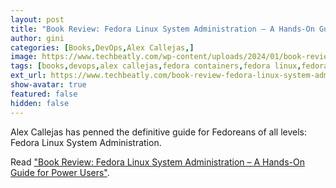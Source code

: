 ```yaml
---
layout: post
title: "Book Review: Fedora Linux System Administration – A Hands-On Guide for Power Users"
author: gini
categories: [Books,DevOps,Alex Callejas,]
image: https://www.techbeatly.com/wp-content/uploads/2024/01/book-review-fedora-linux-system-administration-1024x612.jpeg
tags: [books,devops,alex callejas,fedora containers,fedora linux,fedora network management,fedora system administration,fedora virtualization,fedora workstation configuration,gnome boxes,kvm,libvirt,linux system administration book,packt publishing,podman,qemu,selinux,]
ext_url: https://www.techbeatly.com/book-review-fedora-linux-system-administration/
show-avatar: true
featured: false
hidden: false
---
```


Alex Callejas has penned the definitive guide for Fedoreans of all levels: Fedora Linux System Administration.

Read ["Book Review: Fedora Linux System Administration – A Hands-On Guide for Power Users"](https://www.techbeatly.com/book-review-fedora-linux-system-administration/).
